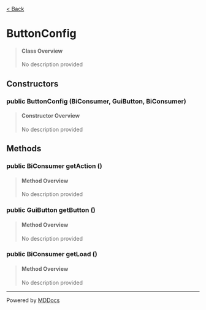 [< Back](../README.md)
# ButtonConfig #
>#### Class Overview ####
>No description provided
## Constructors ##
### public ButtonConfig (BiConsumer, GuiButton, BiConsumer) ###
>#### Constructor Overview ####
>No description provided
>
## Methods ##
### public BiConsumer getAction () ###
>#### Method Overview ####
>No description provided
>
### public GuiButton getButton () ###
>#### Method Overview ####
>No description provided
>
### public BiConsumer getLoad () ###
>#### Method Overview ####
>No description provided
>

---
Powered by [MDDocs](https://github.com/VRCube/MDDocs)